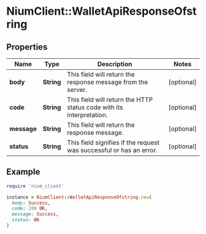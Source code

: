 # NiumClient::WalletApiResponseOfstring

## Properties

| Name | Type | Description | Notes |
| ---- | ---- | ----------- | ----- |
| **body** | **String** | This field will return the response message from the server. | [optional] |
| **code** | **String** | This field will return the HTTP status code with its interpretation. | [optional] |
| **message** | **String** | This field will return the response message. | [optional] |
| **status** | **String** | This field signifies if the request was successful or has an error. | [optional] |

## Example

```ruby
require 'nium_client'

instance = NiumClient::WalletApiResponseOfstring.new(
  body: Success,
  code: 200 OK,
  message: Success,
  status: OK
)
```

